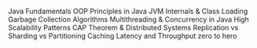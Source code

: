 Java Fundamentals
OOP Principles in Java
JVM Internals & Class Loading
Garbage Collection Algorithms
Multithreading & Concurrency in Java
High Scalability Patterns
CAP Theorem & Distributed Systems
Replication vs Sharding vs Partitioning
Caching
Latency and Throughput zero to hero